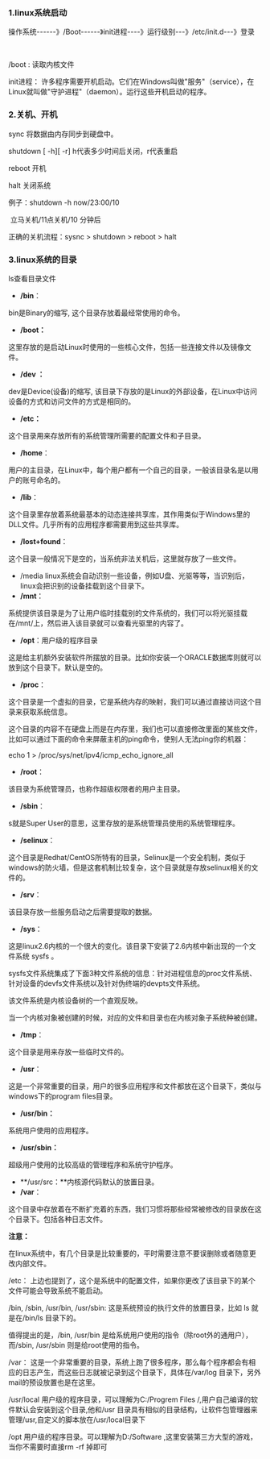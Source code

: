 ### 1.linux系统启动

  操作系统------》/Boot------》init进程----》运行级别---》/etc/init.d---》登录

​          

  /boot  :  读取内核文件   

  init进程： 许多程序需要开机启动。它们在Windows叫做"服务"（service），在Linux就叫做"守护进程"（daemon）。运行这些开机启动的程序。

### 2.关机、开机

  sync        将数据由内存同步到硬盘中。

  shutdown  [ -h][ -r]       h代表多少时间后关闭，r代表重启

  reboot       开机

  halt     关闭系统

  例子：shutdown -h  now/23:00/10

​                  立马关机/11点关机/10 分钟后

正确的关机流程：sysnc > shutdown > reboot > halt

### 3.linux系统的目录

ls查看目录文件

- **/bin**：

bin是Binary的缩写, 这个目录存放着最经常使用的命令。

- **/boot：**

这里存放的是启动Linux时使用的一些核心文件，包括一些连接文件以及镜像文件。

- **/dev ：**

dev是Device(设备)的缩写, 该目录下存放的是Linux的外部设备，在Linux中访问设备的方式和访问文件的方式是相同的。

- **/etc：**

这个目录用来存放所有的系统管理所需要的配置文件和子目录。

- **/home**：

用户的主目录，在Linux中，每个用户都有一个自己的目录，一般该目录名是以用户的账号命名的。

- **/lib**：

这个目录里存放着系统最基本的动态连接共享库，其作用类似于Windows里的DLL文件。几乎所有的应用程序都需要用到这些共享库。

- **/lost+found**：

这个目录一般情况下是空的，当系统非法关机后，这里就存放了一些文件。

- /media linux系统会自动识别一些设备，例如U盘、光驱等等，当识别后，linux会把识别的设备挂载到这个目录下。
- **/mnt**：

系统提供该目录是为了让用户临时挂载别的文件系统的，我们可以将光驱挂载在/mnt/上，然后进入该目录就可以查看光驱里的内容了。

- **/opt**：用户级的程序目录

 这是给主机额外安装软件所摆放的目录。比如你安装一个ORACLE数据库则就可以放到这个目录下。默认是空的。

- **/proc**：

这个目录是一个虚拟的目录，它是系统内存的映射，我们可以通过直接访问这个目录来获取系统信息。

这个目录的内容不在硬盘上而是在内存里，我们也可以直接修改里面的某些文件，比如可以通过下面的命令来屏蔽主机的ping命令，使别人无法ping你的机器：

echo 1 > /proc/sys/net/ipv4/icmp_echo_ignore_all

- **/root**：

该目录为系统管理员，也称作超级权限者的用户主目录。

- **/sbin**：

s就是Super User的意思，这里存放的是系统管理员使用的系统管理程序。

- **/selinux**：

 这个目录是Redhat/CentOS所特有的目录，Selinux是一个安全机制，类似于windows的防火墙，但是这套机制比较复杂，这个目录就是存放selinux相关的文件的。

- **/srv**：

 该目录存放一些服务启动之后需要提取的数据。

- **/sys**：

 这是linux2.6内核的一个很大的变化。该目录下安装了2.6内核中新出现的一个文件系统 sysfs 。

sysfs文件系统集成了下面3种文件系统的信息：针对进程信息的proc文件系统、针对设备的devfs文件系统以及针对伪终端的devpts文件系统。

该文件系统是内核设备树的一个直观反映。

当一个内核对象被创建的时候，对应的文件和目录也在内核对象子系统种被创建。

- **/tmp**：

这个目录是用来存放一些临时文件的。

- **/usr**：

 这是一个非常重要的目录，用户的很多应用程序和文件都放在这个目录下，类似与windows下的program files目录。

- **/usr/bin：**

系统用户使用的应用程序。

- **/usr/sbin：**

超级用户使用的比较高级的管理程序和系统守护程序。

- **/usr/src：**内核源代码默认的放置目录。
- **/var**：

这个目录中存放着在不断扩充着的东西，我们习惯将那些经常被修改的目录放在这个目录下。包括各种日志文件。

**注意：**

在linux系统中，有几个目录是比较重要的，平时需要注意不要误删除或者随意更改内部文件。

/etc： 上边也提到了，这个是系统中的配置文件，如果你更改了该目录下的某个文件可能会导致系统不能启动。

/bin, /sbin, /usr/bin, /usr/sbin: 这是系统预设的执行文件的放置目录，比如 ls 就是在/bin/ls 目录下的。

值得提出的是，/bin, /usr/bin 是给系统用户使用的指令（除root外的通用户），而/sbin, /usr/sbin 则是给root使用的指令。

/var： 这是一个非常重要的目录，系统上跑了很多程序，那么每个程序都会有相应的日志产生，而这些日志就被记录到这个目录下，具体在/var/log 目录下，另外mail的预设放置也是在这里。

/usr/local  用户级的程序目录，可以理解为C:/Progrem Files /,用户自己编译的软件默认会安装到这个目录,他和/usr 目录具有相似的目录结构，让软件包管理器来管理/usr,自定义的脚本放在/usr/local目录下

/opt  用户级的程序目录。可以理解为D:/Software ,这里安装第三方大型的游戏，当你不需要时直接rm -rf 掉即可